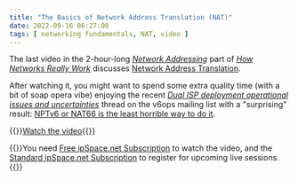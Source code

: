 ```yaml
---
title: "The Basics of Network Address Translation (NAT)"
date: 2022-09-16 06:27:00
tags: [ networking fundamentals, NAT, video ]
---
```

The last video in the 2-hour-long *[Network Addressing](https://my.ipspace.net/bin/list?id=Net101#ADDR)* part of *[How Networks Really Work](https://www.ipspace.net/How_Networks_Really_Work)* discusses [Network Address Translation](https://my.ipspace.net/bin/get/Net101/NA6%20-%20Network%20Address%20Translation.mp4?doccode=Net101).

After watching it, you might want to spend some extra quality time (with a bit of soap opera vibe) enjoying the recent *‌[Dual ISP deployment operational issues and uncertainties](https://mailarchive.ietf.org/arch/msg/v6ops/u0JH7vote1uQnYwWXMwQ1hxDuPw/)* thread on the v6ops mailing list with a "surprising" result: [NPTv6 or NAT66 is the least horrible way to do it](https://mailarchive.ietf.org/arch/msg/v6ops/KLco291CsytXvDGa-GBd1y5JOh8/).

{{<jump>}}[Watch the video](https://my.ipspace.net/bin/get/Net101/NA6%20-%20Network%20Address%20Translation.mp4?doccode=Net101){{</jump>}}

{{<note info>}}You need [Free ipSpace.net Subscription](https://www.ipspace.net/Subscription/Free) to watch the video, and the [Standard ipSpace.net Subscription](https://www.ipspace.net/Subscription/) to register for upcoming live sessions.{{</note>}}
